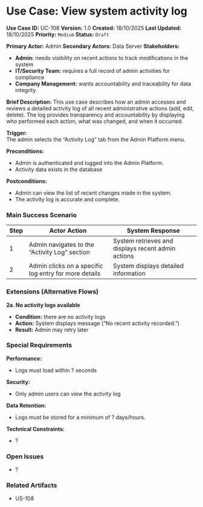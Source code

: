 # Use Case: View system activity log

**Use Case ID:** UC-108
**Version:** 1.0
**Created:** 18/10/2025
**Last Updated:** 18/10/2025
**Priority:** `Medium`
**Status:** `Draft`

**Primary Actor:** Admin
**Secondary Actors:** Data Server
**Stakeholders:**
- **Admin:** needs visibility on recent actions to track modifications in the system
- **IT/Security Team:** requires a full record of admin activities for compliance
- **Company Management:** wants accountability and traceability for data integrity

**Brief Description:**
This use case describes how an admin accesses and reviews a detailed activity log of all recent administrative actions (add, edit, delete). The log provides transparency and accountability by displaying who performed each action, what was changed, and when it occurred.

**Trigger:**  
The admin selects the “Activity Log” tab from the Admin Platform menu.

**Preconditions:**
- Admin is authenticated and logged into the Admin Platform.
- Activity data exists in the database

**Postconditions:**
- Admin can view the list of recent changes made in the system.
- The activity log is accurate and complete.

### Main Success Scenario

| Step | Actor Action | System Response |
|------|---------------|-----------------|
| 1 | Admin navigates to the “Activity Log” section | System retrieves and displays recent admin actions |
| 2 | Admin clicks on a specific log entry for more details | System displays detailed information |

### Extensions (Alternative Flows)

**2a. No activity logs available**
- **Condition:** there are no activity logs
- **Action:** System displays message (“No recent activity recorded.”)
- **Result:** Admin may retry later

### Special Requirements
**Performance:**
- Logs must load within ? seconds

**Security:**
- Only admin users can view the activity log

**Data Retention:**
- Logs must be stored for a minimum of ? days/hours.

**Technical Constraints:**
- ?

### Open Issues
- ?

### Related Artifacts
- US-108